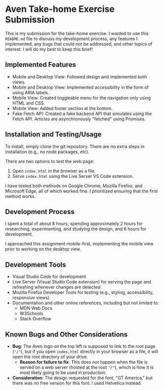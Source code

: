# Aven Take-home Exercise Submission

This is my submission for the take-home exercise. I wanted to use this `README.md` file to discuss my development process, any features I implemented, any bugs that could not be addressed, and other topics of interest. I will do my best to keep this brief!

## Implemented Features
- Mobile and Desktop View: Followed design and implemented both views.
- Mobile and Desktop View: Implemented accessibility in the form of using ARIA labels.
- Mobile View: Created toggleable menu for the navigation only using HTML and CSS.
- Mobile View: Added footer section at the bottom.
- Fake Fetch API: Created a fake backend API that simulates using the Fetch API. Articles are asynchronously "fetched" using Promises.

## Installation and Testing/Usage
To install, simply clone the git repository. There are no extra steps in installation (e.g., no node packages, etc).

There are two options to test the web page:
1. Open `index.html` in the browser as a file.
2. Serve `index.html` using the Live Server VS Code extension.

I have tested both methods on Google Chrome, Mozilla Firefox, and Microsoft Edge, all of which worked fine. I prioritized ensuring that the first method works.

## Development Process
I spent a total of about 8 hours, spending approximately 2 hours for researching, experimenting, and studying the design, and 6 hours for development.

I approached this assignment mobile-first, implementing the mobile view prior to working on the desktop view.

## Development Tools
- Visual Studio Code for development
- Live Server (Visual Studio Code extension) for serving the page and refreshing whenever changes are detected
- Mozilla Firefox Developer Tools for testing (e.g., styling, accessibility, responsive views)
- Documentation and other online references, including but not limited to:
  - MDN Web Docs
  - W3Schools
  - Stack Overflow

## Known Bugs and Other Considerations
- <b>Bug</b>: The Aven logo on the top left is supposed to link to the root page (`"/"`), but if you open `index.html` directly in your browser as a file, it will open the root directory of your drive.
  - <b>Reason for failure to fix</b>: This does not happen when the file is served on a web server (hosted at the root `"/"`), which is how it is most likely going to be used in production.
- <b>Consideration</b>: The design requested for the font, "GT America," but there was no free version for this font. I used Helvetica instead.
